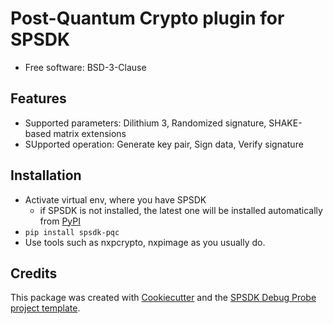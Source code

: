 
Post-Quantum Crypto plugin for SPSDK
====================================


* Free software: BSD-3-Clause


Features
--------

* Supported parameters: Dilithium 3, Randomized signature, SHAKE-based matrix extensions
* SUpported operation: Generate key pair, Sign data, Verify signature


Installation
------------

* Activate virtual env, where you have SPSDK
    - if SPSDK is not installed, the latest one will be installed automatically from [PyPI](https://pypi.org/project/spsdk/)
* `pip install spsdk-pqc`
* Use tools such as nxpcrypto, nxpimage as you usually do.


Credits
-------

This package was created with [Cookiecutter](https://github.com/audreyr/cookiecutter) and the [SPSDK Debug Probe project template](https://github.com/nxp-mcuxpresso/spsdk/blob/master/examples/plugins/templates/cookiecutter-spsdk-debug-probe-plugin.zip).
